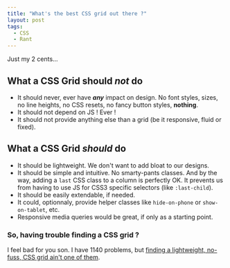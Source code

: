 ```yaml
---
title: "What's the best CSS grid out there ?"
layout: post
tags:
  - CSS
  - Rant
---
```

Just my 2 cents...

## What a CSS Grid should *not* do

* It should never, ever have ***any*** impact on design. No font styles, sizes, no line heights, no CSS resets, no fancy button styles, **nothing**.
* It should not depend on JS ! Ever !
* It should not provide anything else than a grid (be it responsive, fluid or fixed).

## What a CSS Grid *should* do

* It should be lightweight. We don't want to add bloat to our designs.
* It should be simple and intuitive. No smarty-pants classes. And by the way, adding a `last` CSS class to a column is perfectly OK. It prevents us from having to use JS for CSS3 specific selectors (like `:last-child`).
* It should be easily extendable, if needed.
* It could, optionnaly, provide helper classes like `hide-on-phone` or `show-on-tablet`, etc.
* Responsive media queries would be great, if only as a starting point.

### So, having trouble finding a CSS grid ?

I feel bad for you son. I have 1140 problems, but [finding a lightweight, no-fuss, CSS grid ain't one of them](https://github.com/connecti/cssgrid).